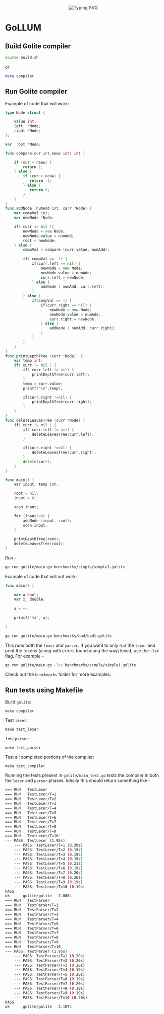 
<p align="center">
<a>
    <img src="https://readme-typing-svg.demolab.com?font=Georgia&size=28&duration=3500&pause=2000&multiline=true&width=1000&height=80&lines=GoLLUM - Go + Lite + Language + Understanding + Machine" alt="Typing SVG" />
</a>
<br/>

# GoLLUM

## Build Golite compiler

```bash
source build.sh
```

or 

```bash
make compiler
```

## Run Golite compiler

Example of code that will work:

```Go
type Node struct { 

    value int; 
    left  *Node;
    right *Node;  
}; 

var  root *Node; 

func compare(cur int,neuw int) int {

    if (cur < neuw) {
		return 1;
	} else {  
		if (cur > neuw) {
		   return -1;
		} else {
		   return 0;
		}
	}
}
func addNode (numAdd int, curr *Node) { 
	var compVal int;
    var newNode *Node;

	if( curr == nil ){
		newNode = new Node;
		newNode.value = numAdd;
		root = newNode;
	} else {
		compVal = compare (curr.value, numAdd);
		
		if( compVal == -1) {
			if(curr.left == nil) {
				newNode = new Node;
				newNode.value = numAdd;
				curr.left = newNode;
			} else {
				addNode ( numAdd, curr.left);
			}
		} else {
			if(compVal == 1) {
				if(curr.right == nil) {
					newNode = new Node;
					newNode.value = numAdd;
					curr.right = newNode;
				} else {
					addNode ( numAdd, curr.right);
				}
			}
		}
	}
}
func printDepthTree (curr *Node)  {
    var temp int;
	if( curr != nil ) {
		if( curr.left != nil) {
			printDepthTree(curr.left);
		}
        temp = curr.value;
		printf("%d",temp);

		if(curr.right !=nil) {
			printDepthTree(curr.right);
		}
	}
}
func deleteLeavesTree (curr *Node) {
	if( curr != nil ) {
		if( curr.left != nil) {
			deleteLeavesTree(curr.left);
		}

		if(curr.right !=nil) {
			deleteLeavesTree(curr.right);
		}
		delete(curr);
	}
}

func main() {
	var input, temp int;

	root = nil;
	input = 0;

	scan input; 

	for (input!=0) {
		addNode (input, root);
		scan input; 
	}
	
	printDepthTree(root);	
	deleteLeavesTree(root);
}
```

Run - 

```bash
go run golite/main.go benchmarks/simple/simple1.golite 
```

Example of code that will not work:

```Go
func main() {
    
    var a bool;
    var x_ double;
    
    a = +;
    
    printf("%d", a);

}
```

```bash
go run golite/main.go benchmarks/bad/bad1.golite 
```

This runs both the `lexer` and `parser`. If you want to only run the `lexer` and print the tokens (along with errors found along the way) lexed, use the `-lex` flag. For example - 

```bash
go run golite/main.go -lex benchmarks/simple/simple1.golite 
```

Check out the `benchmarks` folder for more examples.

## Run tests using Makefile

Build `golite`:
```shell
make compiler
```

Test `lexer`:
```shell
make test_lexer
```

Test `parser`:
```shell
make test_parser
```


Test all completed portions of the compiler:
```shell
make test_compiler
```

Running the tests present in `golite/main_test.go` tests the compiler in both the `lexer` and `parser` phases. Ideally this should return something like - 
```bash
=== RUN   TestLexer
=== RUN   TestLexer/T=1
=== RUN   TestLexer/T=2
=== RUN   TestLexer/T=3
=== RUN   TestLexer/T=4
=== RUN   TestLexer/T=5
=== RUN   TestLexer/T=6
=== RUN   TestLexer/T=7
=== RUN   TestLexer/T=8
=== RUN   TestLexer/T=9
=== RUN   TestLexer/T=10
--- PASS: TestLexer (1.95s)
    --- PASS: TestLexer/T=1 (0.20s)
    --- PASS: TestLexer/T=2 (0.19s)
    --- PASS: TestLexer/T=3 (0.19s)
    --- PASS: TestLexer/T=4 (0.19s)
    --- PASS: TestLexer/T=5 (0.21s)
    --- PASS: TestLexer/T=6 (0.19s)
    --- PASS: TestLexer/T=7 (0.20s)
    --- PASS: TestLexer/T=8 (0.20s)
    --- PASS: TestLexer/T=9 (0.19s)
    --- PASS: TestLexer/T=10 (0.19s)
PASS
ok      golite/golite   2.080s
=== RUN   TestParser
=== RUN   TestParser/T=1
=== RUN   TestParser/T=2
=== RUN   TestParser/T=3
=== RUN   TestParser/T=4
=== RUN   TestParser/T=5
=== RUN   TestParser/T=6
=== RUN   TestParser/T=7
=== RUN   TestParser/T=8
=== RUN   TestParser/T=9
=== RUN   TestParser/T=10
--- PASS: TestParser (1.95s)
    --- PASS: TestParser/T=1 (0.20s)
    --- PASS: TestParser/T=2 (0.20s)
    --- PASS: TestParser/T=3 (0.20s)
    --- PASS: TestParser/T=4 (0.19s)
    --- PASS: TestParser/T=5 (0.20s)
    --- PASS: TestParser/T=6 (0.19s)
    --- PASS: TestParser/T=7 (0.20s)
    --- PASS: TestParser/T=8 (0.19s)
    --- PASS: TestParser/T=9 (0.19s)
    --- PASS: TestParser/T=10 (0.20s)
PASS
ok      golite/golite   2.107s
```